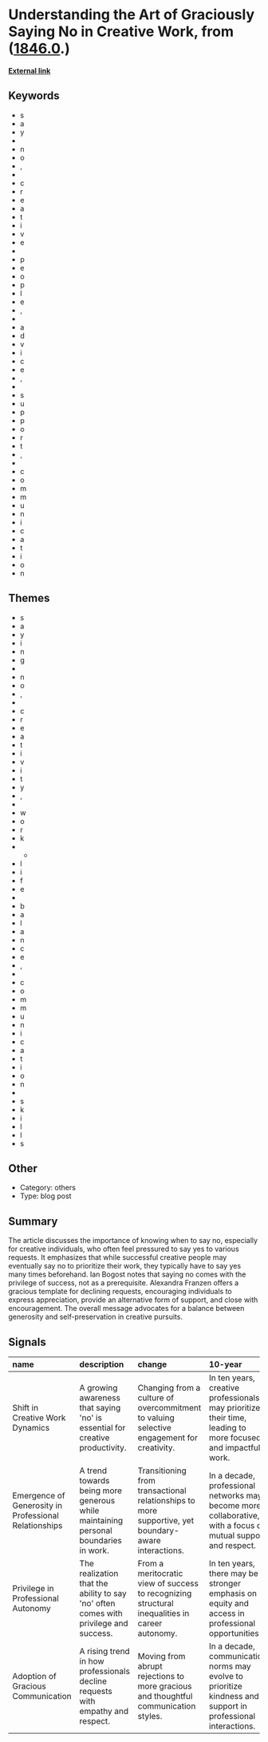 # __Understanding the Art of Graciously Saying No in Creative Work__, from ([1846.0](https://kghosh.substack.com/p/1846.0).)

__[External link](https://tumblr.austinkleon.com/post/120472862666?utm_source=substack&utm_medium=email)__



## Keywords

* s
* a
* y
*  
* n
* o
* ,
*  
* c
* r
* e
* a
* t
* i
* v
* e
*  
* p
* e
* o
* p
* l
* e
* ,
*  
* a
* d
* v
* i
* c
* e
* ,
*  
* s
* u
* p
* p
* o
* r
* t
* ,
*  
* c
* o
* m
* m
* u
* n
* i
* c
* a
* t
* i
* o
* n

## Themes

* s
* a
* y
* i
* n
* g
*  
* n
* o
* ,
*  
* c
* r
* e
* a
* t
* i
* v
* i
* t
* y
* ,
*  
* w
* o
* r
* k
* -
* l
* i
* f
* e
*  
* b
* a
* l
* a
* n
* c
* e
* ,
*  
* c
* o
* m
* m
* u
* n
* i
* c
* a
* t
* i
* o
* n
*  
* s
* k
* i
* l
* l
* s

## Other

* Category: others
* Type: blog post

## Summary

The article discusses the importance of knowing when to say no, especially for creative individuals, who often feel pressured to say yes to various requests. It emphasizes that while successful creative people may eventually say no to prioritize their work, they typically have to say yes many times beforehand. Ian Bogost notes that saying no comes with the privilege of success, not as a prerequisite. Alexandra Franzen offers a gracious template for declining requests, encouraging individuals to express appreciation, provide an alternative form of support, and close with encouragement. The overall message advocates for a balance between generosity and self-preservation in creative pursuits.

## Signals

| name                                                  | description                                                                          | change                                                                                              | 10-year                                                                                                       | driving-force                                                                    |   relevancy |
|:------------------------------------------------------|:-------------------------------------------------------------------------------------|:----------------------------------------------------------------------------------------------------|:--------------------------------------------------------------------------------------------------------------|:---------------------------------------------------------------------------------|------------:|
| Shift in Creative Work Dynamics                       | A growing awareness that saying 'no' is essential for creative productivity.         | Changing from a culture of overcommitment to valuing selective engagement for creativity.           | In ten years, creative professionals may prioritize their time, leading to more focused and impactful work.   | Increased recognition of mental health and productivity balance among creatives. |           4 |
| Emergence of Generosity in Professional Relationships | A trend towards being more generous while maintaining personal boundaries in work.   | Transitioning from transactional relationships to more supportive, yet boundary-aware interactions. | In a decade, professional networks may become more collaborative, with a focus on mutual support and respect. | The desire for authenticity and meaningful connections in professional settings. |           3 |
| Privilege in Professional Autonomy                    | The realization that the ability to say 'no' often comes with privilege and success. | From a meritocratic view of success to recognizing structural inequalities in career autonomy.      | In ten years, there may be a stronger emphasis on equity and access in professional opportunities.            | Growing awareness of systemic inequalities in professional environments.         |           4 |
| Adoption of Gracious Communication                    | A rising trend in how professionals decline requests with empathy and respect.       | Moving from abrupt rejections to more gracious and thoughtful communication styles.                 | In a decade, communication norms may evolve to prioritize kindness and support in professional interactions.  | The increasing importance of emotional intelligence in workplace dynamics.       |           5 |